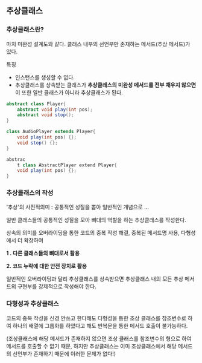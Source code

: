 ## 추상클래스



### 추상클래스란?



마치 미완성 설계도와 같다. 클래스 내부의 선언부만 존재하는 메서드(추상 메서드)가 있다.

특징

- 인스턴스를 생성할 수 없다.
- 추상클래스를 상속받는 클래스가 **추상클래스의 미완성 메서드를 전부 채우지 않으면** 이 또한 일반 클래스가 아니라 추상클래스가 된다.



```java
abstract class Player{
    abstract void play(int pos);
    abstract void stop();
}

class AudioPlayer extends Player{
    void play(int pos) {};
    void stop() {};
}

abstrac
    t class AbstractPlayer extend Player{
    void play(int pos) {};
}
```



### 추상클래스의 작성



'추상'의 사전적의미 : 공통적인 성질을 뽑아 일반적인 개념으로 ...

일반 클래스들의 공통적인 성질을 모아 뼈대의 역할을 하는 추상클래스를 작성한다.

상속의 의미를 오버라이딩을 통한 코드의 중복 작성 해결, 중복된 메서드명 사용, 다형성에서 더 확장하여



**1 . 다른 클래스들의 뼈대로서 활용**

**2. 코드 누락에 대한 안전 장치로 활용**



일반적인 오버라이딩과 달리 추상클래스를 상속받으면 추상클래스 내의 모든 추상 메서드의 구현부를 강제적으로 작성해야 한다.



### 다형성과 추상클래스



코드의 중복 작성을 신경 안쓰고 한다해도 다형성을 통한 조상 클래스를 참조변수로 하여 하나의 배열에 그룹화를 하였다고 해도 반복문을 통한 메서드 호출이 불가능하다.

(조상클래스에 해당 메서드가 존재하지 않으면 조상 클래스를 참조변수의 형으로 하여 메서드를 호출할 수 없기 때문, 하지만 추상클래스는 이미 조상클래스에서 해당 메서드의 선언부가 존재하기 때문에 이러한 문제가 없다!)



